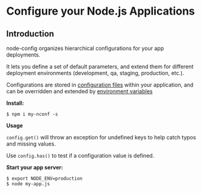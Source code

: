 Configure your Node.js Applications
===================================

Introduction
------------

node-config organizes hierarchical configurations for your app deployments.

It lets you define a set of default parameters,
and extend them for different deployment environments (development, qa, staging, production, etc.).

Configurations are stored in [configuration files](https://github.com/lorenwest/node-config/wiki/Configuration-Files) within your application, and can be overridden and extended by [environment variables](https://github.com/lorenwest/node-config/wiki/Environment-Variables)


**Install:**

```shell
$ npm i my-nconf -s
```

**Usage**

`config.get()` will throw an exception for undefined keys to help catch typos and missing values.

Use `config.has()` to test if a configuration value is defined.

**Start your app server:**

```shell
$ export NODE_ENV=production
$ node my-app.js
```
